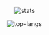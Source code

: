 <p align="center">
  <img src="https://github-readme-stats.vercel.app/api?username=pawel956&show_icons=true" alt="stats">
</p>
<p align="center">
  <img src="https://github-readme-stats.vercel.app/api/top-langs/?username=pawel956&layout=compact" alt="top-langs">
</p>
